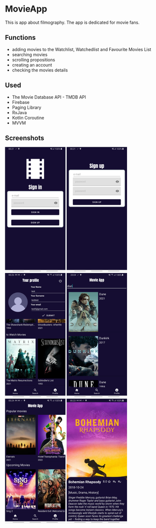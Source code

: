 # MovieApp
This is app about filmography. The app is dedicated for movie fans. 

## Functions
* adding movies to the Watchlist, Watchedlist and Favourite Movies List
* searching movies
* scrolling propositions
* creating an account
* checking the movies details

## Used

* The Movie Database API - TMDB API
* Firebase
* Paging Library
* RxJava
* Kotlin Coroutine
* MVVM

## Screenshots

<img src="screenshots/Screenshot_log.jpg" width=200 > <img src="screenshots/Screenshot_reg.jpg" width=200 >
<img src="screenshots/Screenshot_profile.jpg" width=200 > <img src="screenshots/Screenshot_search.jpg" width=200 >
<img src="screenshots/Screenshot_home.jpg" width=200 > <img src="screenshots/Screenshot_details.jpg" width=200 >
